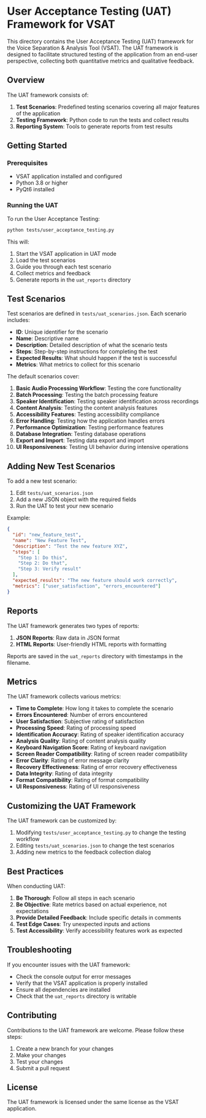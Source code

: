 # User Acceptance Testing (UAT) Framework for VSAT

This directory contains the User Acceptance Testing (UAT) framework for the Voice Separation & Analysis Tool (VSAT). The UAT framework is designed to facilitate structured testing of the application from an end-user perspective, collecting both quantitative metrics and qualitative feedback.

## Overview

The UAT framework consists of:

1. **Test Scenarios**: Predefined testing scenarios covering all major features of the application
2. **Testing Framework**: Python code to run the tests and collect results
3. **Reporting System**: Tools to generate reports from test results

## Getting Started

### Prerequisites

- VSAT application installed and configured
- Python 3.8 or higher
- PyQt6 installed

### Running the UAT

To run the User Acceptance Testing:

```bash
python tests/user_acceptance_testing.py
```

This will:
1. Start the VSAT application in UAT mode
2. Load the test scenarios
3. Guide you through each test scenario
4. Collect metrics and feedback
5. Generate reports in the `uat_reports` directory

## Test Scenarios

Test scenarios are defined in `tests/uat_scenarios.json`. Each scenario includes:

- **ID**: Unique identifier for the scenario
- **Name**: Descriptive name
- **Description**: Detailed description of what the scenario tests
- **Steps**: Step-by-step instructions for completing the test
- **Expected Results**: What should happen if the test is successful
- **Metrics**: What metrics to collect for this scenario

The default scenarios cover:

1. **Basic Audio Processing Workflow**: Testing the core functionality
2. **Batch Processing**: Testing the batch processing feature
3. **Speaker Identification**: Testing speaker identification across recordings
4. **Content Analysis**: Testing the content analysis features
5. **Accessibility Features**: Testing accessibility compliance
6. **Error Handling**: Testing how the application handles errors
7. **Performance Optimization**: Testing performance features
8. **Database Integration**: Testing database operations
9. **Export and Import**: Testing data export and import
10. **UI Responsiveness**: Testing UI behavior during intensive operations

## Adding New Test Scenarios

To add a new test scenario:

1. Edit `tests/uat_scenarios.json`
2. Add a new JSON object with the required fields
3. Run the UAT to test your new scenario

Example:

```json
{
  "id": "new_feature_test",
  "name": "New Feature Test",
  "description": "Test the new feature XYZ",
  "steps": [
    "Step 1: Do this",
    "Step 2: Do that",
    "Step 3: Verify result"
  ],
  "expected_results": "The new feature should work correctly",
  "metrics": ["user_satisfaction", "errors_encountered"]
}
```

## Reports

The UAT framework generates two types of reports:

1. **JSON Reports**: Raw data in JSON format
2. **HTML Reports**: User-friendly HTML reports with formatting

Reports are saved in the `uat_reports` directory with timestamps in the filename.

## Metrics

The UAT framework collects various metrics:

- **Time to Complete**: How long it takes to complete the scenario
- **Errors Encountered**: Number of errors encountered
- **User Satisfaction**: Subjective rating of satisfaction
- **Processing Speed**: Rating of processing speed
- **Identification Accuracy**: Rating of speaker identification accuracy
- **Analysis Quality**: Rating of content analysis quality
- **Keyboard Navigation Score**: Rating of keyboard navigation
- **Screen Reader Compatibility**: Rating of screen reader compatibility
- **Error Clarity**: Rating of error message clarity
- **Recovery Effectiveness**: Rating of error recovery effectiveness
- **Data Integrity**: Rating of data integrity
- **Format Compatibility**: Rating of format compatibility
- **UI Responsiveness**: Rating of UI responsiveness

## Customizing the UAT Framework

The UAT framework can be customized by:

1. Modifying `tests/user_acceptance_testing.py` to change the testing workflow
2. Editing `tests/uat_scenarios.json` to change the test scenarios
3. Adding new metrics to the feedback collection dialog

## Best Practices

When conducting UAT:

1. **Be Thorough**: Follow all steps in each scenario
2. **Be Objective**: Rate metrics based on actual experience, not expectations
3. **Provide Detailed Feedback**: Include specific details in comments
4. **Test Edge Cases**: Try unexpected inputs and actions
5. **Test Accessibility**: Verify accessibility features work as expected

## Troubleshooting

If you encounter issues with the UAT framework:

- Check the console output for error messages
- Verify that the VSAT application is properly installed
- Ensure all dependencies are installed
- Check that the `uat_reports` directory is writable

## Contributing

Contributions to the UAT framework are welcome. Please follow these steps:

1. Create a new branch for your changes
2. Make your changes
3. Test your changes
4. Submit a pull request

## License

The UAT framework is licensed under the same license as the VSAT application. 